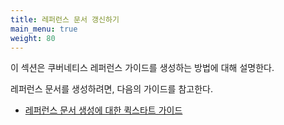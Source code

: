 ```yaml
---
title: 레퍼런스 문서 갱신하기
main_menu: true
weight: 80
---
```


이 섹션은 쿠버네티스 레퍼런스 가이드를 생성하는 방법에 대해 설명한다.

레퍼런스 문서를 생성하려면, 다음의 가이드를 참고한다.

* [레퍼런스 문서 생성에 대한 퀵스타트 가이드](/ko/docs/contribute/generate-ref-docs/quickstart/)
